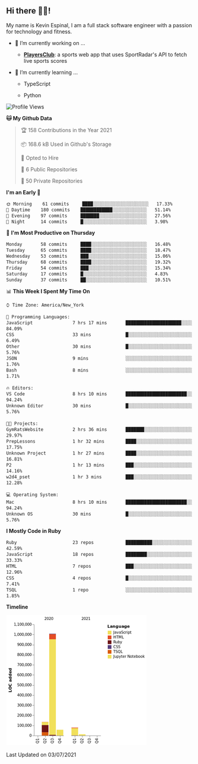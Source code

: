## Hi there 👋🏽!

My name is Kevin Espinal, I am a full stack software engineer with a passion for technology and fitness.

- 🔭 I’m currently working on ...

     - **[PlayersClub](https://playersclub.herokuapp.com/#/)**: a sports web app that uses SportRadar's API to fetch live sports scores

- 🌱 I’m currently learning ...

     - TypeScript
     
     - Python
     
<!--START_SECTION:waka-->
![Profile Views](http://img.shields.io/badge/Profile%20Views-0-blue)

**🐱 My Github Data** 

> 🏆 158 Contributions in the Year 2021
 > 
> 📦 168.6 kB Used in Github's Storage 
 > 
> 💼 Opted to Hire
 > 
> 📜 6 Public Repositories 
 > 
> 🔑 50 Private Repositories  
 > 
**I'm an Early 🐤** 

```text
🌞 Morning    61 commits     ████░░░░░░░░░░░░░░░░░░░░░   17.33% 
🌆 Daytime    180 commits    ████████████░░░░░░░░░░░░░   51.14% 
🌃 Evening    97 commits     ███████░░░░░░░░░░░░░░░░░░   27.56% 
🌙 Night      14 commits     █░░░░░░░░░░░░░░░░░░░░░░░░   3.98%

```
📅 **I'm Most Productive on Thursday** 

```text
Monday       58 commits     ████░░░░░░░░░░░░░░░░░░░░░   16.48% 
Tuesday      65 commits     ████░░░░░░░░░░░░░░░░░░░░░   18.47% 
Wednesday    53 commits     ███░░░░░░░░░░░░░░░░░░░░░░   15.06% 
Thursday     68 commits     ████░░░░░░░░░░░░░░░░░░░░░   19.32% 
Friday       54 commits     ███░░░░░░░░░░░░░░░░░░░░░░   15.34% 
Saturday     17 commits     █░░░░░░░░░░░░░░░░░░░░░░░░   4.83% 
Sunday       37 commits     ██░░░░░░░░░░░░░░░░░░░░░░░   10.51%

```


📊 **This Week I Spent My Time On** 

```text
⌚︎ Time Zone: America/New_York

💬 Programming Languages: 
JavaScript               7 hrs 17 mins       █████████████████████░░░░   84.09% 
CSS                      33 mins             █░░░░░░░░░░░░░░░░░░░░░░░░   6.49% 
Other                    30 mins             █░░░░░░░░░░░░░░░░░░░░░░░░   5.76% 
JSON                     9 mins              ░░░░░░░░░░░░░░░░░░░░░░░░░   1.76% 
Bash                     8 mins              ░░░░░░░░░░░░░░░░░░░░░░░░░   1.71%

🔥 Editors: 
VS Code                  8 hrs 10 mins       ███████████████████████░░   94.24% 
Unknown Editor           30 mins             █░░░░░░░░░░░░░░░░░░░░░░░░   5.76%

🐱‍💻 Projects: 
GymRatsWebsite           2 hrs 36 mins       ███████░░░░░░░░░░░░░░░░░░   29.97% 
PrepLessons              1 hr 32 mins        ████░░░░░░░░░░░░░░░░░░░░░   17.75% 
Unknown Project          1 hr 27 mins        ████░░░░░░░░░░░░░░░░░░░░░   16.81% 
P2                       1 hr 13 mins        ███░░░░░░░░░░░░░░░░░░░░░░   14.16% 
w2d4_pset                1 hr 3 mins         ███░░░░░░░░░░░░░░░░░░░░░░   12.28%

💻 Operating System: 
Mac                      8 hrs 10 mins       ███████████████████████░░   94.24% 
Unknown OS               30 mins             █░░░░░░░░░░░░░░░░░░░░░░░░   5.76%

```

**I Mostly Code in Ruby** 

```text
Ruby                     23 repos            ██████████░░░░░░░░░░░░░░░   42.59% 
JavaScript               18 repos            ████████░░░░░░░░░░░░░░░░░   33.33% 
HTML                     7 repos             ███░░░░░░░░░░░░░░░░░░░░░░   12.96% 
CSS                      4 repos             █░░░░░░░░░░░░░░░░░░░░░░░░   7.41% 
TSQL                     1 repo              ░░░░░░░░░░░░░░░░░░░░░░░░░   1.85%

```


**Timeline**

![Chart not found](https://raw.githubusercontent.com/espinalk212/espinalk212/main/charts/bar_graph.png) 


 Last Updated on 03/07/2021
<!--END_SECTION:waka-->


<!--
**espinalk212/espinalk212** is a ✨ _special_ ✨ repository because its `README.md` (this file) appears on your GitHub profile.

Here are some ideas to get you started:

- 🔭 I’m currently working on ...
- 🌱 I’m currently learning ...
- 👯 I’m looking to collaborate on ...
- 🤔 I’m looking for help with ...
- 💬 Ask me about ...
- 📫 How to reach me: ...
- 😄 Pronouns: ...
- ⚡ Fun fact: ...
-->
